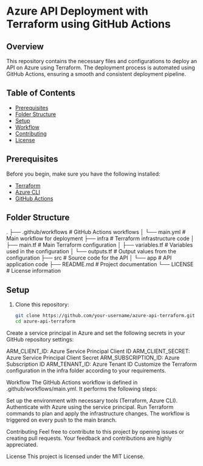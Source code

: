 # Azure API Deployment with Terraform using GitHub Actions

## Overview

This repository contains the necessary files and configurations to deploy an API on Azure using Terraform. The deployment process is automated using GitHub Actions, ensuring a smooth and consistent deployment pipeline.

## Table of Contents

- [Prerequisites](#prerequisites)
- [Folder Structure](#folder-structure)
- [Setup](#setup)
- [Workflow](#workflow)
- [Contributing](#contributing)
- [License](#license)

## Prerequisites

Before you begin, make sure you have the following installed:

- [Terraform](https://www.terraform.io/downloads.html)
- [Azure CLI](https://docs.microsoft.com/en-us/cli/azure/install-azure-cli)
- [GitHub Actions](https://docs.github.com/en/actions)

## Folder Structure


.
├── .github/workflows # GitHub Actions workflows
│ └── main.yml # Main workflow for deployment
├── infra # Terraform infrastructure code
│ ├── main.tf # Main Terraform configuration
│ ├── variables.tf # Variables used in the configuration
│ └── outputs.tf # Output values from the configuration
├── src # Source code for the API
│ └── app # API application code
├── README.md # Project documentation
└── LICENSE # License information


## Setup

1. Clone this repository:

   ```bash
   git clone https://github.com/your-username/azure-api-terraform.git
   cd azure-api-terraform


Create a service principal in Azure and set the following secrets in your GitHub repository settings:

ARM_CLIENT_ID: Azure Service Principal Client ID
ARM_CLIENT_SECRET: Azure Service Principal Client Secret
ARM_SUBSCRIPTION_ID: Azure Subscription ID
ARM_TENANT_ID: Azure Tenant ID
Customize the Terraform configuration in the infra folder according to your requirements.

Workflow
The GitHub Actions workflow is defined in .github/workflows/main.yml. It performs the following steps:

Set up the environment with necessary tools (Terraform, Azure CLI).
Authenticate with Azure using the service principal.
Run Terraform commands to plan and apply the infrastructure changes.
The workflow is triggered on every push to the main branch.

Contributing
Feel free to contribute to this project by opening issues or creating pull requests. Your feedback and contributions are highly appreciated.

License
This project is licensed under the MIT License.
